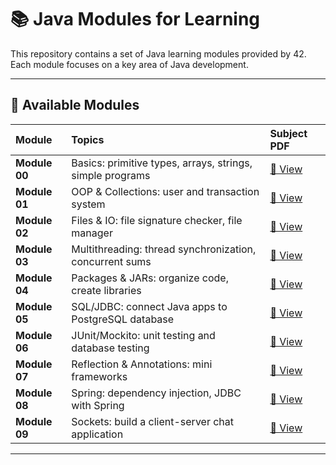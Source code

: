 # 📚 Java Modules for Learning

This repository contains a set of Java learning modules provided by 42.  
Each module focuses on a key area of Java development.  

---

## 📄 Available Modules

| Module | Topics | Subject PDF |
| :--- | :--- | :--- |
| **Module 00** | Basics: primitive types, arrays, strings, simple programs | [📄 View](./modules/Module00-Basics.pdf) |
| **Module 01** | OOP & Collections: user and transaction system | [📄 View](./modules/Module01-OOP-Collections.pdf) |
| **Module 02** | Files & IO: file signature checker, file manager | [📄 View](./modules/Module02-Files-IO.pdf) |
| **Module 03** | Multithreading: thread synchronization, concurrent sums | [📄 View](./modules/Module03-Threads.pdf) |
| **Module 04** | Packages & JARs: organize code, create libraries | [📄 View](./modules/Module04-Packages-JAR.pdf) |
| **Module 05** | SQL/JDBC: connect Java apps to PostgreSQL database | [📄 View](./modules/Module05-SQL-JDBC.pdf) |
| **Module 06** | JUnit/Mockito: unit testing and database testing | [📄 View](./modules/Module06-JUnit-Mockito.pdf) |
| **Module 07** | Reflection & Annotations: mini frameworks | [📄 View](./modules/Module07-Reflection-Annotations.pdf) |
| **Module 08** | Spring: dependency injection, JDBC with Spring | [📄 View](./modules/Module08-Spring.pdf) |
| **Module 09** | Sockets: build a client-server chat application | [📄 View](./modules/Module09-Sockets.pdf) |

---
